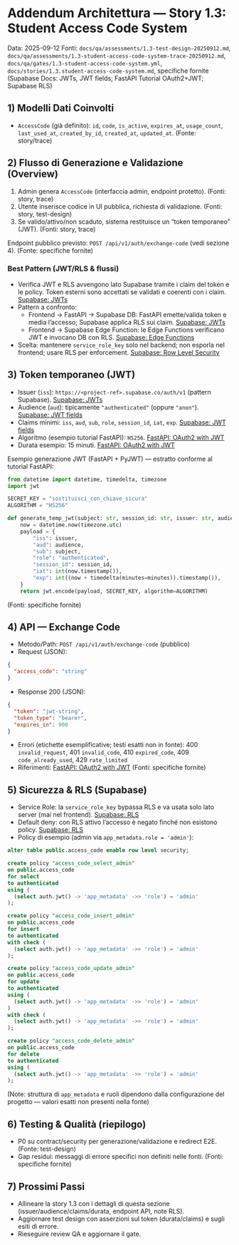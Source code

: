 # Addendum Architettura — Story 1.3: Student Access Code System

Data: 2025-09-12
Fonti: `docs/qa/assessments/1.3-test-design-20250912.md`, `docs/qa/assessments/1.3-student-access-code-system-trace-20250912.md`, `docs/qa/gates/1.3-student-access-code-system.yml`, `docs/stories/1.3.student-access-code-system.md`, specifiche fornite (Supabase Docs: JWTs, JWT fields; FastAPI Tutorial OAuth2+JWT; Supabase RLS)

## 1) Modelli Dati Coinvolti
- `AccessCode` (già definito): `id`, `code`, `is_active`, `expires_at`, `usage_count`, `last_used_at`, `created_by_id`, `created_at`, `updated_at`. (Fonte: story/trace)

## 2) Flusso di Generazione e Validazione (Overview)
1. Admin genera `AccessCode` (interfaccia admin, endpoint protetto). (Fonti: story, trace)
2. Utente inserisce codice in UI pubblica, richiesta di validazione. (Fonti: story, test-design)
3. Se valido/attivo/non scaduto, sistema restituisce un “token temporaneo” (JWT). (Fonti: story, trace)

Endpoint pubblico previsto: `POST /api/v1/auth/exchange-code` (vedi sezione 4). (Fonte: specifiche fornite)

### Best Pattern (JWT/RLS & flussi)
- Verifica JWT e RLS avvengono lato Supabase tramite i claim del token e le policy. Token esterni sono accettati se validati e coerenti con i claim. [Supabase: JWTs](https://supabase.com/docs/guides/auth/jwts)
- Pattern a confronto:
  - Frontend → FastAPI → Supabase DB: FastAPI emette/valida token e media l’accesso; Supabase applica RLS sui claim. [Supabase: JWTs](https://supabase.com/docs/guides/auth/jwts)
  - Frontend → Supabase Edge Function: le Edge Functions verificano JWT e invocano DB con RLS. [Supabase: Edge Functions](https://supabase.com/docs/guides/functions)
- Scelta: mantenere `service_role_key` solo nel backend; non esporla nel frontend; usare RLS per enforcement. [Supabase: Row Level Security](https://supabase.com/docs/guides/auth/row-level-security)

## 3) Token temporaneo (JWT)
- Issuer (`iss`): `https://<project-ref>.supabase.co/auth/v1` (pattern Supabase). [Supabase: JWTs](https://supabase.com/docs/guides/auth/jwts)
- Audience (`aud`): tipicamente `"authenticated"` (oppure `"anon"`). [Supabase: JWT fields](https://supabase.com/docs/guides/auth/jwt-fields)
- Claims minimi: `iss`, `aud`, `sub`, `role`, `session_id`, `iat`, `exp`. [Supabase: JWT fields](https://supabase.com/docs/guides/auth/jwt-fields)
- Algoritmo (esempio tutorial FastAPI): `HS256`. [FastAPI: OAuth2 with JWT](https://fastapi.tiangolo.com/tutorial/security/oauth2-jwt/)
- Durata esempio: 15 minuti. [FastAPI: OAuth2 with JWT](https://fastapi.tiangolo.com/tutorial/security/oauth2-jwt/)

Esempio generazione JWT (FastAPI + PyJWT) — estratto conforme al tutorial FastAPI:
```python
from datetime import datetime, timedelta, timezone
import jwt

SECRET_KEY = "sostituisci_con_chiave_sicura"
ALGORITHM = "HS256"

def generate_temp_jwt(subject: str, session_id: str, issuer: str, audience: str, minutes: int = 15) -> str:
    now = datetime.now(timezone.utc)
    payload = {
        "iss": issuer,
        "aud": audience,
        "sub": subject,
        "role": "authenticated",
        "session_id": session_id,
        "iat": int(now.timestamp()),
        "exp": int((now + timedelta(minutes=minutes)).timestamp()),
    }
    return jwt.encode(payload, SECRET_KEY, algorithm=ALGORITHM)
```
(Fonti: specifiche fornite)

## 4) API — Exchange Code
- Metodo/Path: `POST /api/v1/auth/exchange-code` (pubblico)
- Request (JSON):
```json
{
  "access_code": "string"
}
```
- Response 200 (JSON):
```json
{
  "token": "jwt-string",
  "token_type": "bearer",
  "expires_in": 900
}
```
- Errori (etichette esemplificative; testi esatti non in fonte): 400 `invalid_request`, 401 `invalid_code`, 410 `expired_code`, 409 `code_already_used`, 429 `rate_limited`
- Riferimenti: [FastAPI: OAuth2 with JWT](https://fastapi.tiangolo.com/tutorial/security/oauth2-jwt/)
(Fonti: specifiche fornite)

## 5) Sicurezza & RLS (Supabase)
- Service Role: la `service_role_key` bypassa RLS e va usata solo lato server (mai nel frontend). [Supabase: RLS](https://supabase.com/docs/guides/auth/row-level-security)
- Default deny: con RLS attivo l’accesso è negato finché non esistono policy. [Supabase: RLS](https://supabase.com/docs/guides/auth/row-level-security)
- Policy di esempio (admin via `app_metadata.role = 'admin'`):
```sql
alter table public.access_code enable row level security;

create policy "access_code_select_admin"
on public.access_code
for select
to authenticated
using (
  (select auth.jwt() -> 'app_metadata' ->> 'role') = 'admin'
);

create policy "access_code_insert_admin"
on public.access_code
for insert
to authenticated
with check (
  (select auth.jwt() -> 'app_metadata' ->> 'role') = 'admin'
);

create policy "access_code_update_admin"
on public.access_code
for update
to authenticated
using (
  (select auth.jwt() -> 'app_metadata' ->> 'role') = 'admin'
)
with check (
  (select auth.jwt() -> 'app_metadata' ->> 'role') = 'admin'
);

create policy "access_code_delete_admin"
on public.access_code
for delete
to authenticated
using (
  (select auth.jwt() -> 'app_metadata' ->> 'role') = 'admin'
);
```
(Note: struttura di `app_metadata` e ruoli dipendono dalla configurazione del progetto — valori esatti non presenti nella fonte)

## 6) Testing & Qualità (riepilogo)
- P0 su contract/security per generazione/validazione e redirect E2E. (Fonte: test-design)
- Gap residui: messaggi di errore specifici non definiti nelle fonti. (Fonti: specifiche fornite)

## 7) Prossimi Passi
- Allineare la story 1.3 con i dettagli di questa sezione (issuer/audience/claims/durata, endpoint API, note RLS).
- Aggiornare test design con asserzioni sul token (durata/claims) e sugli esiti di errore.
- Rieseguire review QA e aggiornare il gate.
